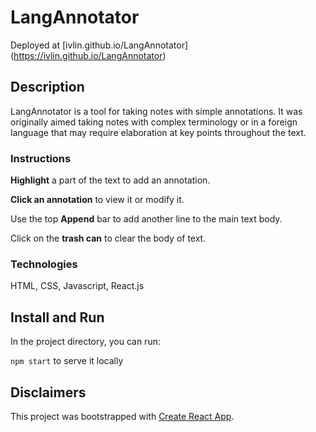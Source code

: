 # LangAnnotator 
Deployed at [ivlin.github.io/LangAnnotator] (https://ivlin.github.io/LangAnnotator)

## Description 

LangAnnotator is a tool for taking notes with simple annotations. It was originally aimed taking notes with complex terminology or in a foreign language that may require elaboration at key points throughout the text.

### Instructions

**Highlight** a part of the text to add an annotation.

**Click an annotation** to view it or modify it.

Use the top **Append** bar to add another line to the main text body.

Click on the **trash can** to clear the body of text.

### Technologies

HTML, CSS, Javascript, React.js

## Install and Run

In the project directory, you can run:

`npm start` to serve it locally

## Disclaimers
This project was bootstrapped with [Create React App](https://github.com/facebook/create-react-app).

